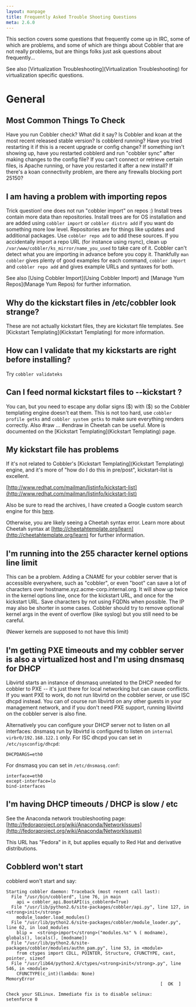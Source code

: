 ```yaml
---
layout: manpage
title: Frequently Asked Trouble Shooting Questions
meta: 2.6.0
---
```


This section covers some questions that frequently come up in IRC, some of which are problems, and some of which are
things about Cobbler that are not really problems, but are things folks just ask questions about frequently... 

See also [Virtualization Troubleshooting](Virtualization Troubleshooting) for virtualization specific questions. 

# General

## Most Common Things To Check

Have you run Cobbler check? What did it say? Is Cobbler and koan at the most recent released stable version? Is cobblerd
running? Have you tried restarting it if this is a recent upgrade or config change? If something isn't showing up, have
you restarted cobblerd and run "cobbler sync" after making changes to the config file? If you can't connect or retrieve
certain files, is Apache running, or have you restarted it after a new install? If there's a koan connectivity problem,
are there any firewalls blocking port 25150? 

## I am having a problem with importing repos

Trick question! one does not run "cobbler import" on repos :) Install trees contain more data than repositories. Install
trees are for OS installation and are added using `cobbler import` or `cobbler distro add` if you want do something more
low level. Repositories are for things like updates and additional packages. Use `cobbler repo add` to add these
sources. If you accidentally import a repo URL (for instance using rsync), clean up
`/var/www/cobbler/ks_mirror/name_you_used` to take care of it. Cobbler can't detect what you are importing in advance
before you copy it. Thankfully `man cobbler` gives plenty of good examples for each command, `cobbler import` and
`cobbler repo add` and gives example URLs and syntaxes for both. 

See also [Using Cobbler Import](Using Cobbler Import) and [Manage Yum Repos](Manage Yum Repos) for further information. 

## Why do the kickstart files in /etc/cobbler look strange?

These are not actually kickstart files, they are kickstart file templates. See
[Kickstart Templating](Kickstart Templating) for more information. 

## How can I validate that my kickstarts are right before installing?

Try `cobbler validateks`

## Can I feed normal kickstart files to --kickstart ?

You can, but you need to escape any dollar signs ($) with (\$) so the Cobbler templating engine doesn't eat them. This
is not too hard, use `cobbler profile getks` and `cobbler system getks` to make sure everything renders correctly. Also
\#raw ... #endraw in Cheetah can be useful. More is documented on the [Kickstart Templating](Kickstart Templating) page. 

## My kickstart file has problems

If it's not related to Cobbler's [Kickstart Templating](Kickstart Templating) engine, and it's more of "how do I do this
in pre/post", kickstart-list is excellent. 

[http://www.redhat.com/mailman/listinfo/kickstart-list](http://www.redhat.com/mailman/listinfo/kickstart-list) 

Also be sure to read the archives, I have created a Google custom search engine for this
[here](http://www.google.com/coop/cse?cx=016811804524159694721:1h7btspnxtu). 

Otherwise, you are likely seeing a Cheetah syntax error. Learn more about Cheetah syntax at
[http://cheetahtemplate.org/learn](http://cheetahtemplate.org/learn) for further information. 

## I'm running into the 255 character kernel options line limit

This can be a problem. Adding a CNAME for your cobbler server that is accessible everywhere, such as "cobbler", or even
"boot" can save a lot of characters over hostname.xyz.acme-corp.internal.org. It will show up twice in the kernel
options line, once for the kickstart URL, and once for the kickstart URL. Save characters by not using FQDNs when
possible. The IP may also be shorter in some cases. Cobbler should try to remove optional kernel args in the event of
overflow (like syslog) but you still need to be careful. 

(Newer kernels are supposed to not have this limit) 

## I'm getting PXE timeouts and my cobbler server is also a virtualized host and I'm using dnsmasq for DHCP

Libvirtd starts an instance of dnsmasq unrelated to the DHCP needed for cobbler to PXE -- it's just there for local
networking but can cause conflicts. If you want PXE to work, do not run libvirtd on the cobbler server, or use ISC dhcpd
instead. You can of course run libvirtd on any other guests in your management network, and if you don't need PXE
support, running libvirtd on the cobbler server is also fine. 

Alternatively you can configure your DHCP server not to listen on all interfaces: dnsmasq run by libvirtd is configured
to listen on `internal virbr0/192.168.122.1` only. For ISC dhcpd you can set in `/etc/sysconfig/dhcpd`: 

````
DHCPDARGS=eth0
````

For dnsmasq you can set in `/etc/dnsmasq.conf`: 

````
interface=eth0
except-interface=lo
bind-interfaces
````

## I'm having DHCP timeouts / DHCP is slow / etc

See the Anaconda network troubleshooting page:
[http://fedoraproject.org/wiki/Anaconda/NetworkIssues](http://fedoraproject.org/wiki/Anaconda/NetworkIssues) 

This URL has "Fedora" in it, but applies equally to Red Hat and derivative distributions. 

## Cobblerd won't start

cobblerd won't start and say: 

````
Starting cobbler daemon: Traceback (most recent call last):
  File "/usr/bin/cobblerd", line 76, in main
    api = cobbler_api.BootAPI(is_cobblerd=True)
  File "/usr/lib/python2.6/site-packages/cobbler/api.py", line 127, in <strong>init</strong>
    module_loader.load_modules()
  File "/usr/lib/python2.6/site-packages/cobbler/module_loader.py", line 62, in load_modules
    blip =  <strong>import</strong>("modules.%s" % ( modname), globals(), locals(), [modname])
  File "/usr/lib/python2.6/site-packages/cobbler/modules/authn_pam.py", line 53, in <module>
    from ctypes import CDLL, POINTER, Structure, CFUNCTYPE, cast, pointer, sizeof
  File "/usr/lib64/python2.6/ctypes/<strong>init</strong>.py", line 546, in <module>
    CFUNCTYPE(c_int)(lambda: None)
MemoryError
                                                           [  OK  ]

Check your SELinux. Immediate fix is to disable selinux: 
setenforce 0
````
